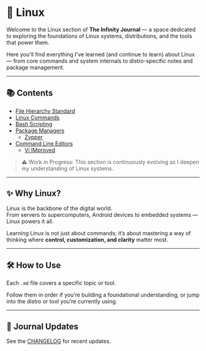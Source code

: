 # 🐧 Linux

Welcome to the Linux section of **The Infinity Journal** — a space dedicated to exploring the foundations of Linux systems, distributions, and the tools that power them.  

Here you'll find everything I've learned (and continue to learn) about Linux — from core commands and system internals to distro-specific notes and package management.

---

## 📚 Contents

- [File Hierarchy Standard](./FHS.md)
- [Linux Commands](./linux-commands.md)
- [Bash Scripting](./bash-scripting.md)
- [Package Managers](./package-managers/)
  - [Zypper](./package-managers/zypper.md)
- [Command Line Editors](./command-line-editors/)
  - [Vi IMproved](./command-line-editors/vim.md)

> ⚠️ Work in Progress: This section is continuously evolving as I deepen my understanding of Linux systems.

---

## ✨ Why Linux?

Linux is the backbone of the digital world.  
From servers to supercomputers, Android devices to embedded systems — Linux powers it all.  

Learning Linux is not just about commands; it’s about mastering a way of thinking where **control, customization, and clarity** matter most.

---

## 🛠️ How to Use

Each `.md` file covers a specific topic or tool.  

Follow them in order if you’re building a foundational understanding, or jump into the distro or tool you’re currently using.

---

## 📅 Journal Updates

See the [CHANGELOG](../CHANGELOG.md) for recent updates.
